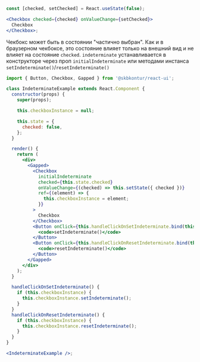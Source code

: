 ```jsx harmony
const [checked, setChecked] = React.useState(false);

<Checkbox checked={checked} onValueChange={setChecked}>
  Checkbox
</Checkbox>;
```

Чекбокс может быть в состоянии "частично выбран". Как и в браузерном чекбоксе, это состояние влияет только на внешний вид и не влияет на состояние `checked`. `indeterminate` устанавливается в конструкторе через проп `initialIndeterminate` или методами инстанса `setIndeterminate()`/`resetIndeterminate()`

```jsx harmony
import { Button, Checkbox, Gapped } from '@skbkontur/react-ui';

class IndeterminateExample extends React.Component {
  constructor(props) {
    super(props);

    this.checkboxInstance = null;

    this.state = {
      checked: false,
    };
  }

  render() {
    return (
      <div>
        <Gapped>
          <Checkbox
            initialIndeterminate
            checked={this.state.checked}
            onValueChange={(checked) => this.setState({ checked })}
            ref={(element) => {
              this.checkboxInstance = element;
            }}
          >
            Checkbox
          </Checkbox>
          <Button onClick={this.handleClickOnSetIndeterminate.bind(this)}>
            <code>setIndeterminate()</code>
          </Button>
          <Button onClick={this.handleClickOnResetIndeterminate.bind(this)}>
            <code>resetIndeterminate()</code>
          </Button>
        </Gapped>
      </div>
    );
  }

  handleClickOnSetIndeterminate() {
    if (this.checkboxInstance) {
      this.checkboxInstance.setIndeterminate();
    }
  }
  handleClickOnResetIndeterminate() {
    if (this.checkboxInstance) {
      this.checkboxInstance.resetIndeterminate();
    }
  }
}

<IndeterminateExample />;
```
